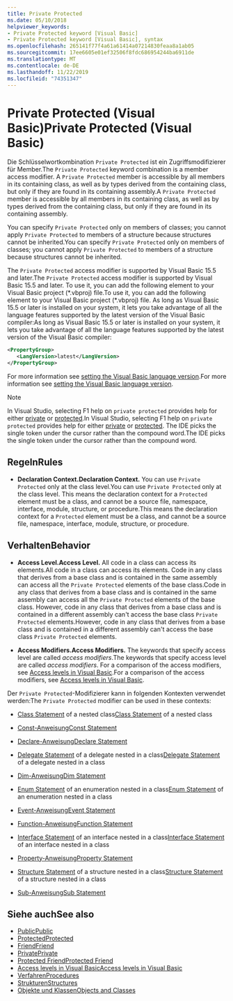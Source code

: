 ```yaml
---
title: Private Protected
ms.date: 05/10/2018
helpviewer_keywords:
- Private Protected keyword [Visual Basic]
- Private Protected keyword [Visual Basic], syntax
ms.openlocfilehash: 265141f77f4a61a61414a07214830feaa8a1ab05
ms.sourcegitcommit: 17ee6605e01ef32506f8fdc686954244ba6911de
ms.translationtype: MT
ms.contentlocale: de-DE
ms.lasthandoff: 11/22/2019
ms.locfileid: "74351347"
---
```

# <a name="private-protected-visual-basic"></a><span data-ttu-id="45df1-102">Private Protected (Visual Basic)</span><span class="sxs-lookup"><span data-stu-id="45df1-102">Private Protected (Visual Basic)</span></span>

<span data-ttu-id="45df1-103">Die Schlüsselwortkombination `Private Protected` ist ein Zugriffsmodifizierer für Member.</span><span class="sxs-lookup"><span data-stu-id="45df1-103">The `Private Protected` keyword combination is a member access modifier.</span></span> <span data-ttu-id="45df1-104">A `Private Protected` member is accessible by all members in its containing class, as well as by types derived from the containing class, but only if they are found in its containing assembly.</span><span class="sxs-lookup"><span data-stu-id="45df1-104">A `Private Protected` member is accessible by all members in its containing class, as well as by types derived from the containing class, but only if they are found in its containing assembly.</span></span>

<span data-ttu-id="45df1-105">You can specify `Private Protected` only on members of classes; you cannot apply `Private Protected` to members of a structure because structures cannot be inherited.</span><span class="sxs-lookup"><span data-stu-id="45df1-105">You can specify `Private Protected` only on members of classes; you cannot apply `Private Protected` to members of a structure because structures cannot be inherited.</span></span>

<span data-ttu-id="45df1-106">The `Private Protected` access modifier is supported by Visual Basic 15.5 and later.</span><span class="sxs-lookup"><span data-stu-id="45df1-106">The `Private Protected` access modifier is supported by Visual Basic 15.5 and later.</span></span> <span data-ttu-id="45df1-107">To use it, you can add the following element to your Visual Basic project (\*.vbproj) file.</span><span class="sxs-lookup"><span data-stu-id="45df1-107">To use it, you can add the following element to your Visual Basic project (\*.vbproj) file.</span></span> <span data-ttu-id="45df1-108">As long as Visual Basic 15.5 or later is installed on your system, it lets you take advantage of all the language features supported by the latest version of the Visual Basic compiler:</span><span class="sxs-lookup"><span data-stu-id="45df1-108">As long as Visual Basic 15.5 or later is installed on your system, it lets you take advantage of all the language features supported by the latest version of the Visual Basic compiler:</span></span>

```xml
<PropertyGroup>
   <LangVersion>latest</LangVersion>
</PropertyGroup>
```

<span data-ttu-id="45df1-109">For more information see [setting the Visual Basic language version](../../language-reference/configure-language-version.md).</span><span class="sxs-lookup"><span data-stu-id="45df1-109">For more information see [setting the Visual Basic language version](../../language-reference/configure-language-version.md).</span></span>

> [!NOTE]
> <span data-ttu-id="45df1-110">In Visual Studio, selecting F1 help on `private protected` provides help for either [private](private.md) or [protected](protected.md).</span><span class="sxs-lookup"><span data-stu-id="45df1-110">In Visual Studio, selecting F1 help on `private protected` provides help for either [private](private.md) or [protected](protected.md).</span></span> <span data-ttu-id="45df1-111">The IDE picks the single token under the cursor rather than the compound word.</span><span class="sxs-lookup"><span data-stu-id="45df1-111">The IDE picks the single token under the cursor rather than the compound word.</span></span>

## <a name="rules"></a><span data-ttu-id="45df1-112">Regeln</span><span class="sxs-lookup"><span data-stu-id="45df1-112">Rules</span></span>

- <span data-ttu-id="45df1-113">**Declaration Context.**</span><span class="sxs-lookup"><span data-stu-id="45df1-113">**Declaration Context.**</span></span> <span data-ttu-id="45df1-114">You can use `Private Protected` only at the class level.</span><span class="sxs-lookup"><span data-stu-id="45df1-114">You can use `Private Protected` only at the class level.</span></span> <span data-ttu-id="45df1-115">This means the declaration context for a `Protected` element must be a class, and cannot be a source file, namespace, interface, module, structure, or procedure.</span><span class="sxs-lookup"><span data-stu-id="45df1-115">This means the declaration context for a `Protected` element must be a class, and cannot be a source file, namespace, interface, module, structure, or procedure.</span></span>

## <a name="behavior"></a><span data-ttu-id="45df1-116">Verhalten</span><span class="sxs-lookup"><span data-stu-id="45df1-116">Behavior</span></span>

- <span data-ttu-id="45df1-117">**Access Level.**</span><span class="sxs-lookup"><span data-stu-id="45df1-117">**Access Level.**</span></span> <span data-ttu-id="45df1-118">All code in a class can access its elements.</span><span class="sxs-lookup"><span data-stu-id="45df1-118">All code in a class can access its elements.</span></span> <span data-ttu-id="45df1-119">Code in any class that derives from a base class and is contained in the same assembly can access all the `Private Protected` elements of the base class.</span><span class="sxs-lookup"><span data-stu-id="45df1-119">Code in any class that derives from a base class and is contained in the same assembly can access all the `Private Protected` elements of the base class.</span></span> <span data-ttu-id="45df1-120">However, code in any class that derives from a base class and is contained in a different assembly can't access the base class `Private Protected` elements.</span><span class="sxs-lookup"><span data-stu-id="45df1-120">However, code in any class that derives from a base class and is contained in a different assembly can't access the base class `Private Protected` elements.</span></span>

- <span data-ttu-id="45df1-121">**Access Modifiers.**</span><span class="sxs-lookup"><span data-stu-id="45df1-121">**Access Modifiers.**</span></span> <span data-ttu-id="45df1-122">The keywords that specify access level are called *access modifiers*.</span><span class="sxs-lookup"><span data-stu-id="45df1-122">The keywords that specify access level are called *access modifiers*.</span></span> <span data-ttu-id="45df1-123">For a comparison of the access modifiers, see [Access levels in Visual Basic](../../../visual-basic/programming-guide/language-features/declared-elements/access-levels.md).</span><span class="sxs-lookup"><span data-stu-id="45df1-123">For a comparison of the access modifiers, see [Access levels in Visual Basic](../../../visual-basic/programming-guide/language-features/declared-elements/access-levels.md).</span></span>

<span data-ttu-id="45df1-124">Der `Private Protected`-Modifizierer kann in folgenden Kontexten verwendet werden:</span><span class="sxs-lookup"><span data-stu-id="45df1-124">The `Private Protected` modifier can be used in these contexts:</span></span>

- <span data-ttu-id="45df1-125">[Class Statement](../../../visual-basic/language-reference/statements/class-statement.md) of a nested class</span><span class="sxs-lookup"><span data-stu-id="45df1-125">[Class Statement](../../../visual-basic/language-reference/statements/class-statement.md) of a nested class</span></span>

- [<span data-ttu-id="45df1-126">Const-Anweisung</span><span class="sxs-lookup"><span data-stu-id="45df1-126">Const Statement</span></span>](../../../visual-basic/language-reference/statements/const-statement.md)

- [<span data-ttu-id="45df1-127">Declare-Anweisung</span><span class="sxs-lookup"><span data-stu-id="45df1-127">Declare Statement</span></span>](../../../visual-basic/language-reference/statements/declare-statement.md)

- <span data-ttu-id="45df1-128">[Delegate Statement](../../../visual-basic/language-reference/statements/delegate-statement.md) of a delegate nested in a class</span><span class="sxs-lookup"><span data-stu-id="45df1-128">[Delegate Statement](../../../visual-basic/language-reference/statements/delegate-statement.md) of a delegate nested in a class</span></span>

- [<span data-ttu-id="45df1-129">Dim-Anweisung</span><span class="sxs-lookup"><span data-stu-id="45df1-129">Dim Statement</span></span>](../../../visual-basic/language-reference/statements/dim-statement.md)

- <span data-ttu-id="45df1-130">[Enum Statement](../../../visual-basic/language-reference/statements/enum-statement.md) of an enumeration nested in a class</span><span class="sxs-lookup"><span data-stu-id="45df1-130">[Enum Statement](../../../visual-basic/language-reference/statements/enum-statement.md) of an enumeration nested in a class</span></span>

- [<span data-ttu-id="45df1-131">Event-Anweisung</span><span class="sxs-lookup"><span data-stu-id="45df1-131">Event Statement</span></span>](../../../visual-basic/language-reference/statements/event-statement.md)

- [<span data-ttu-id="45df1-132">Function-Anweisung</span><span class="sxs-lookup"><span data-stu-id="45df1-132">Function Statement</span></span>](../../../visual-basic/language-reference/statements/function-statement.md)

- <span data-ttu-id="45df1-133">[Interface Statement](../../../visual-basic/language-reference/statements/interface-statement.md) of an interface nested in a class</span><span class="sxs-lookup"><span data-stu-id="45df1-133">[Interface Statement](../../../visual-basic/language-reference/statements/interface-statement.md) of an interface nested in a class</span></span>

- [<span data-ttu-id="45df1-134">Property-Anweisung</span><span class="sxs-lookup"><span data-stu-id="45df1-134">Property Statement</span></span>](../../../visual-basic/language-reference/statements/property-statement.md)

- <span data-ttu-id="45df1-135">[Structure Statement](../../../visual-basic/language-reference/statements/structure-statement.md) of a structure nested in a class</span><span class="sxs-lookup"><span data-stu-id="45df1-135">[Structure Statement](../../../visual-basic/language-reference/statements/structure-statement.md) of a structure nested in a class</span></span>

- [<span data-ttu-id="45df1-136">Sub-Anweisung</span><span class="sxs-lookup"><span data-stu-id="45df1-136">Sub Statement</span></span>](../../../visual-basic/language-reference/statements/sub-statement.md)

## <a name="see-also"></a><span data-ttu-id="45df1-137">Siehe auch</span><span class="sxs-lookup"><span data-stu-id="45df1-137">See also</span></span>

- [<span data-ttu-id="45df1-138">Public</span><span class="sxs-lookup"><span data-stu-id="45df1-138">Public</span></span>](../../../visual-basic/language-reference/modifiers/public.md)
- [<span data-ttu-id="45df1-139">Protected</span><span class="sxs-lookup"><span data-stu-id="45df1-139">Protected</span></span>](../../../visual-basic/language-reference/modifiers/protected.md)
- [<span data-ttu-id="45df1-140">Friend</span><span class="sxs-lookup"><span data-stu-id="45df1-140">Friend</span></span>](friend.md)
- [<span data-ttu-id="45df1-141">Private</span><span class="sxs-lookup"><span data-stu-id="45df1-141">Private</span></span>](../../../visual-basic/language-reference/modifiers/private.md)
- [<span data-ttu-id="45df1-142">Protected Friend</span><span class="sxs-lookup"><span data-stu-id="45df1-142">Protected Friend</span></span>](./protected-friend.md)
- [<span data-ttu-id="45df1-143">Access levels in Visual Basic</span><span class="sxs-lookup"><span data-stu-id="45df1-143">Access levels in Visual Basic</span></span>](../../../visual-basic/programming-guide/language-features/declared-elements/access-levels.md)
- [<span data-ttu-id="45df1-144">Verfahren</span><span class="sxs-lookup"><span data-stu-id="45df1-144">Procedures</span></span>](../../../visual-basic/programming-guide/language-features/procedures/index.md)
- [<span data-ttu-id="45df1-145">Strukturen</span><span class="sxs-lookup"><span data-stu-id="45df1-145">Structures</span></span>](../../../visual-basic/programming-guide/language-features/data-types/structures.md)
- [<span data-ttu-id="45df1-146">Objekte und Klassen</span><span class="sxs-lookup"><span data-stu-id="45df1-146">Objects and Classes</span></span>](../../../visual-basic/programming-guide/language-features/objects-and-classes/index.md)
